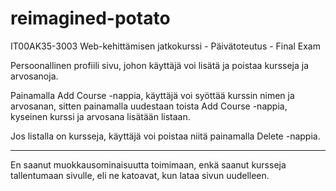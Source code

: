 # reimagined-potato
IT00AK35-3003 Web-kehittämisen jatkokurssi - Päivätoteutus - Final Exam

Persoonallinen profiili sivu, johon käyttäjä voi lisätä ja poistaa kursseja ja arvosanoja.

Painamalla Add Course -nappia, käyttäjä voi syöttää kurssin nimen ja arvosanan, sitten painamalla uudestaan toista Add Course -nappia, kyseinen kurssi ja arvosana lisätään listaan.

Jos listalla on kursseja, käyttäjä voi poistaa niitä painamalla Delete -nappia.

---

En saanut muokkausominaisuutta toimimaan, enkä saanut kursseja tallentumaan sivulle, eli ne katoavat, kun lataa sivun uudelleen.